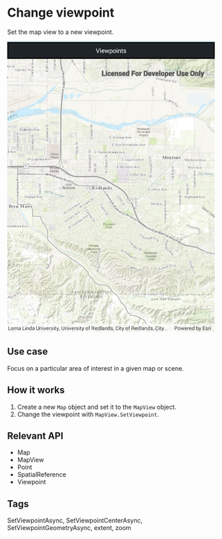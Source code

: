 # Change viewpoint

Set the map view to a new viewpoint.

![screenshot](ChangeViewpoint.jpg)

## Use case

Focus on a particular area of interest in a given map or scene.

## How it works

1. Create a new `Map` object and set it to the `MapView` object.
2. Change the viewpoint with `MapView.SetViewpoint`.

## Relevant API

* Map
* MapView
* Point
* SpatialReference
* Viewpoint

## Tags

SetViewpointAsync, SetViewpointCenterAsync, SetViewpointGeometryAsync, extent, zoom
